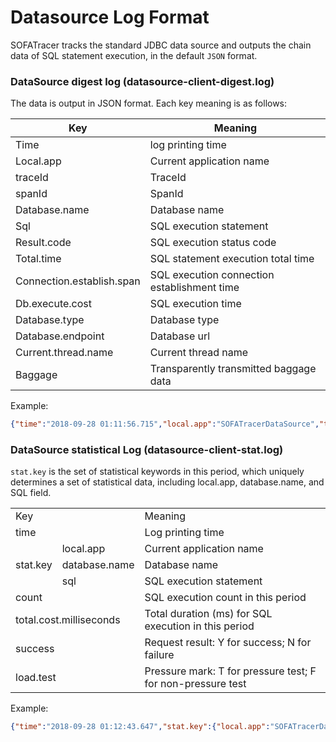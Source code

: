# Datasource Log Format
SOFATracer tracks the standard JDBC data source and outputs the chain data of SQL statement execution, in the default `JSON` format.

### DataSource digest log (datasource-client-digest.log)

The data is output in JSON format. Each key meaning is as follows:

Key | Meaning
--------- | -------------
 Time | log printing time
 Local.app | Current application name
 traceId | TraceId
 spanId | SpanId
 Database.name | Database name
 Sql | SQL execution statement
 Result.code | SQL execution status code
 Total.time | SQL statement execution total time
 Connection.establish.span | SQL execution connection establishment time
 Db.execute.cost | SQL execution time
 Database.type | Database type
 Database.endpoint | Database url
 Current.thread.name | Current thread name
 Baggage | Transparently transmitted baggage data

Example:

```json
{"time":"2018-09-28 01:11:56.715","local.app":"SOFATracerDataSource","traceId":"1e1bcab91538068316462100111113","spanId":"0.1.2","database.name":"test","sql":"CREATE TABLE TEST(ID INT PRIMARY KEY%2C NAME VARCHAR(255));","result.code":"success","total.time":"228ms","connection.establish.span":"220ms","db.execute.cost":"3ms","database.type":"h2","database.endpoint":"jdbc:h2:~/test:-1","current.thread.name":"http-nio-8080-exec-1","baggage":""}
```

### DataSource statistical Log (datasource-client-stat.log)

`stat.key` is the set of statistical keywords in this period, which uniquely determines a set of statistical data, including local.app, database.name, and SQL field.

<table>
   <tr>
      <td colspan="2">Key</td>
      <td>Meaning</td>
   </tr>
   <tr>
      <td colspan="2">time</td>
      <td>Log printing time</td>
   </tr>
   <tr>
      <td rowspan="3">stat.key</td>
      <td>local.app</td>
      <td>Current application name</td>
   </tr>
   <tr>
      <td>database.name</td>
      <td>Database name</td>
   </tr>
   <tr>
      <td>sql</td>
      <td>SQL execution statement</td>
   </tr>
   <tr>
      <td colspan="2">count</td>
      <td>SQL execution count in this period</td>
   </tr>
   <tr>
      <td colspan="2">total.cost.milliseconds</td>
      <td>Total duration (ms) for SQL execution in this period</td>
   </tr>
   <tr>
      <td colspan="2">success</td>
      <td>Request result: Y for success; N for failure</td>
   </tr>
   <tr>
      <td colspan="2">load.test</td>
      <td>Pressure mark: T for pressure test; F for non-pressure test</td>
   </tr>
</table>

Example:

```json
{"time":"2018-09-28 01:12:43.647","stat.key":{"local.app":"SOFATracerDataSource","database.name":"test", "sql":"CREATE TABLE TEST(ID INT PRIMARY KEY%2C NAME VARCHAR(255));"},"count":1,"total.cost.milliseconds":228,"success":"true","load.test":"F"}
```